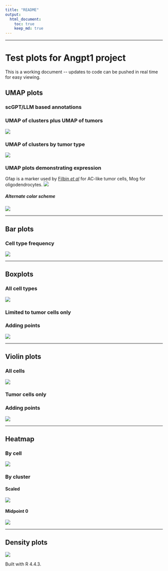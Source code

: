 ```yaml
---
title: "README"
output: 
  html_document:
    toc: true
    keep_md: true
---
```


***
# Test plots for Angpt1 project
This is a working document -- updates to code can be pushed in real time for easy viewing.








## UMAP plots 
### scGPT/LLM based annotations


### UMAP of clusters plus UMAP of tumors
![](README_files/figure-html/umap_labeled-1.png)<!-- -->

### UMAP of clusters by tumor type
![](README_files/figure-html/umap_by_tumor-1.png)<!-- -->

### UMAP plots demonstrating expression
Gfap is a marker used by [Filbin *et al*](https://doi.org/10.1038/s41588-022-01236-3) for AC-like tumor cells, Mog for oligodendrocytes.
![](README_files/figure-html/umap_plots-1.png)<!-- -->

##### Alternate color scheme
![](README_files/figure-html/umap_plots_alt-1.png)<!-- -->

***
## Bar plots 
### Cell type frequency
![](README_files/figure-html/bar_graph-1.png)<!-- -->

***
## Boxplots
### All cell types

![](README_files/figure-html/boxplot-1.png)<!-- -->


### Limited to tumor cells only




### Adding points

![](README_files/figure-html/boxplot_limited_dots-1.png)<!-- -->

***
## Violin plots
### All cells
![](README_files/figure-html/violin_all-1.png)<!-- -->

### Tumor cells only


### Adding points
![](README_files/figure-html/violin_points-1.png)<!-- -->

***
## Heatmap
### By cell

![](README_files/figure-html/heatmap-1.png)<!-- -->

### By cluster
#### Scaled
![](README_files/figure-html/heatmap_mean_scaled-1.png)<!-- -->

#### Midpoint 0
![](README_files/figure-html/heatmap_mean-1.png)<!-- -->

***
## Density plots
![](README_files/figure-html/density-1.png)<!-- -->

Built with R 4.4.3.
